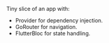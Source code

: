 Tiny slice of an app with:
- Provider for dependency injection.
- GoRouter for navigation.
- FlutterBloc for state handling.



